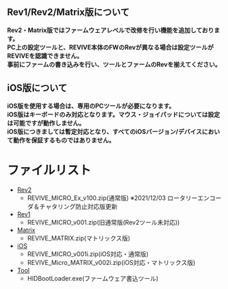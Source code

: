 ## **Rev1/Rev2/Matrix版について**
**Rev2・Matrix版ではファームウェアレベルで改修を行い機能を追加しております。**  
**PC上の設定ツールと、REVIVE本体のFWのRevが異なる場合は設定ツールがREVIVEを認識できません。**  
**事前にファームの書き込みを行い、ツールとファームのRevを揃えてください。**
   
## **iOS版について**
**iOS版を使用する場合は、専用のPCツールが必要になります。**  
**iOS版はキーボードのみ対応となります。マウス・ジョイパッドについては設定は可能ですが動作しません。**  
**iOS版につきましては暫定対応となり、すべてのiOSバージョン/デバイスにおいて動作を保証するものではありません。**

# ファイルリスト

 - [Rev2](https://github.com/bit-trade-one/ADRVMICR2-REVIVE-USB-Micro-Rev2/raw/master/Firmware/Rev2)
   - REVIVE_MICRO_Ex_v100.zip(通常版) ※2021/12/03 ロータリーエンコーダ＆チャタリング防止対応版更新
 - [Rev1](https://github.com/bit-trade-one/ADRVMICR2-REVIVE-USB-Micro-Rev2/raw/master/Firmware/Rev1)
   - REVIVE_MICRO_v001.zip(旧通常版(Rev2ツール未対応))
 - [Matrix](https://github.com/bit-trade-one/ADRVMICR2-REVIVE-USB-Micro-Rev2/raw/master/Firmware/Matrix)
   - REVIVE_MATRIX.zip(マトリックス版)
 - [iOS](https://github.com/bit-trade-one/ADRVMICR2-REVIVE-USB-Micro-Rev2/raw/master/Firmware/iOS)
   - REVIVE_MICRO_v001i.zip(iOS対応・通常版)
   - REVIVE_Micro_MATRIX_v002i.zip(iOS対応・マトリックス版)
 - [Tool](https://github.com/bit-trade-one/ADRVMICR2-REVIVE-USB-Micro-Rev2/raw/master/Firmware/Tool)
   - HIDBootLoader.exe(ファームウェア書込ツール)
